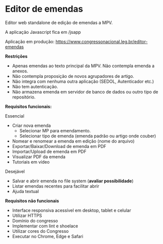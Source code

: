 # Editor de emendas

Editor web standalone de edição de emendas a MPV.

A aplicação Javascript fica em /jsapp

Aplicação em produção: https://www.congressonacional.leg.br/editor-emendas

**Restrições**
- Apenas emendas ao texto principal da MPV. Não contempla emenda a anexos.
- Não contempla proposição de novos agrupadores de artigo.
- Não integra com nenhuma outra aplicação (SEDOL, Autenticador etc.)
- Não tem autenticação.
- Não armazena emenda em servidor de banco de dados ou outro tipo de repositório.

**Requisitos funcionais:**

Essencial
- Criar nova emenda
  - Selecionar MP para emendamento.
  - Selecionar tipo de emenda (emenda padrão ou artigo onde couber)
- Nomear e renomear a emenda em edição (nome do arquivo)
- Exportar/Baixar/Download de emenda em PDF
- Importar/Upload de  emenda em PDF
- Visualizar PDF da emenda
- Tutoriais em vídeo

Desejável
- Salvar e abrir emenda no file system (**avaliar possibilidade**)
- Listar emendas recentes para facilitar abrir
- Ajuda textual

**Requisitos não funcionais**
- Interface responsiva acessível em desktop, tablet e celular
- Utilizar HTTPS
- Domínio do congresso
- Implementar com lint e shoelace
- Utilizar cores do Congresso
- Executar no Chrome, Edge e Safari
